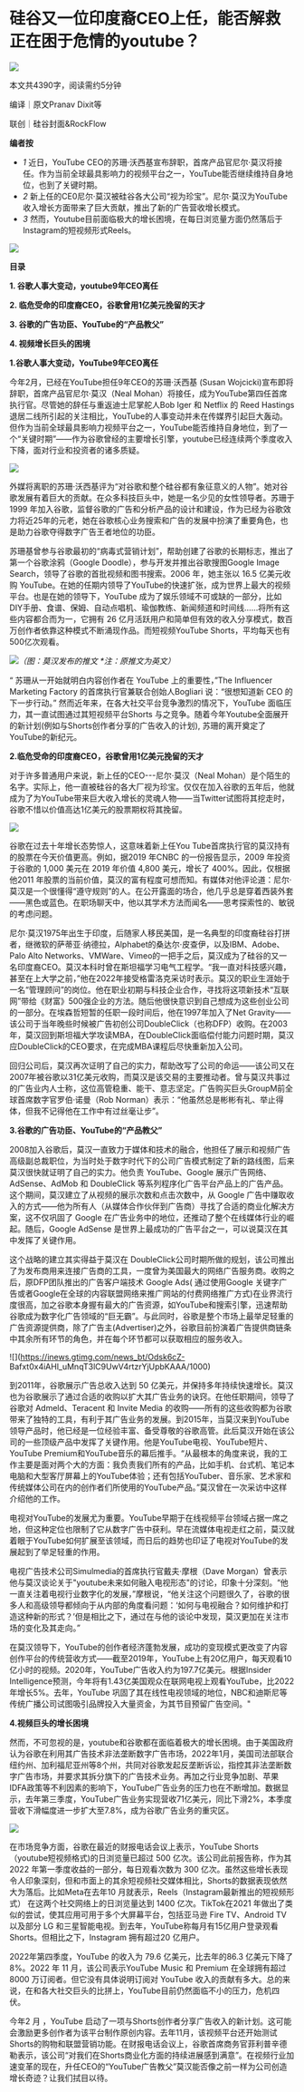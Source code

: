 # 硅谷又一位印度裔CEO上任，能否解救正在困于危情的youtube？

![](https://inews.gtimg.com/news_bt/ONAXrfEkc2SHfnHBIJVVRimoD54bIB2DxPh0LuPSNYaXYAA/1000)

本文共4390字，阅读需约5分钟

编译｜原文Pranav Dixit等

联创｜硅谷封面&RockFlow

**编者按**

  * _1_ 近日，YouTube CEO的苏珊·沃西基宣布辞职，首席产品官尼尔·莫汉将接任。作为当前全球最具影响力的视频平台之一，YouTube能否继续维持自身地位，也到了关键时期。
  * _2_ 新上任的CE0尼尔·莫汉被硅谷各大公司“视为珍宝”。尼尔·莫汉为YouTube收入增长方面带来了巨大贡献，推出了新的广告营收增长模式。
  * _3_ 然而，Youtube目前面临极大的增长困境，在每日浏览量方面仍然落后于Instagram的短视频形式Reels。

![](https://inews.gtimg.com/news_bt/OBC919Suim6amuI0SQPjyj_bYoh0jtmQOwSsHdCEvJKQUAA/1000)

**目录**

**1\. 谷歌人事大变动，youtube9年CEO离任**

**2\. 临危受命的印度裔CEO，谷歌曾用1亿美元挽留的天才**

**3\. 谷歌的广告功臣、YouTube的“产品教父”**

**4\. 视频增长巨头的困境**

**1.谷歌人事大变动，YouTube9年CEO离任**

今年2月，已经在YouTube担任9年CEO的苏珊·沃西基 (Susan Wojcicki)宣布即将辞职，首席产品官尼尔·莫汉（Neal
Mohan）将接任，成为YouTube第四任首席执行官。尽管她的辞任与重返迪士尼掌舵人Bob Iger 和 Netflix 的 Reed Hastings
退居二线所引起的关注相比，YouTube的人事变动并未在传媒界引起巨大轰动。但作为当前全球最具影响力视频平台之一，YouTube能否维持自身地位，到了一个“关键时期”——作为谷歌曾经的主要增长引擎，youtube已经连续两个季度收入下降，面对行业和投资者的诸多质疑。

![](https://inews.gtimg.com/news_bt/ORvHzz_mO4k0vG5MVeZOPswD4ra0d5t_q5Zm_XIp_5DNQAA/1000)

外媒将离职的苏珊·沃西基评为“对谷歌和整个硅谷都有象征意义的人物”。她对谷歌发展有着巨大的贡献。在众多科技巨头中，她是一名少见的女性领导者。苏珊于 1999
年加入谷歌，监督谷歌的广告和分析产品的设计和建设，作为已经为谷歌效力将近25年的元老，她在谷歌核心业务搜索和广告的发展中扮演了重要角色，也是助力谷歌夺得数字广告王者地位的功臣。

苏珊基曾参与谷歌最初的“病毒式营销计划”，帮助创建了谷歌的长期标志，推出了第一个谷歌涂鸦（Google Doodle），参与开发并推出谷歌搜图Google
Image Search，领导了谷歌的首批视频和图书搜索。2006 年，她主张以 16.5 亿美元收购
YouTube。在她的任期内领导了YouTube的快速扩张，成为世界上最大的视频平台。也是在她的领导下，YouTube
成为了娱乐领域不可或缺的一部分，比如DIY手册、食谱、保姆、自动点唱机、瑜伽教练、新闻频道和时间线……将所有这些内容都合而为一，它拥有 26
亿月活跃用户和简单但有效的收入分享模式，数百万创作者依靠这种模式不断涌现作品。而短视频YouTube Shorts，平均每天也有500亿次观看。

![](https://inews.gtimg.com/news_bt/OxOjS8Bql81WtpgxxZWKgFGQ6BOH4nFOoKM7J_jFrdReEAA/1000)_（图：莫汉发布的推文
*注：原推文为英文）_

“ 苏珊从一开始就明白内容创作者在 YouTube 上的重要性，”The Influencer Marketing Factory
的首席执行官兼联合创始人Bogliari 说：“很想知道新 CEO 的下一步行动。” 然而近年来，在各大社交平台竞争激烈的情况下，YouTube
面临压力，其一直试图通过其短视频平台Shorts 与之竞争。随着今年Youtube全面展开的新计划(例如与Shorts创作者分享的广告收入的计划),
苏珊的离开奠定了YouTube的新纪元。

**2.临危受命的印度裔CEO，谷歌曾用1亿美元挽留的天才**

对于许多普通用户来说，新上任的CEO---尼尔·莫汉（Neal
Mohan）是个陌生的名字。实际上，他一直被硅谷的各大厂视为珍宝。仅仅在加入谷歌的五年后，他就成为了为YouTube带来巨大收入增长的灵魂人物——当Twitter试图将其挖走时，谷歌不惜以价值高达1亿美元的股票期权将其挽留。

![](https://inews.gtimg.com/news_bt/Ou9mS2A5Us29zcGOzI_r4UL3uNLAP4hYUI8e-cN0Cmb00AA/1000)

谷歌在过去十年增长态势惊人，这意味着新上任You Tube首席执行官的莫汉持有的股票在今天价值更高。例如，据2019 年CNBC 的一份报告显示，2009
年投资于谷歌的 1,000 美元在 2019 年价值 4,800 美元，增长了 400%。因此，仅根据他2011
年股票的当前价值，莫汉的富有程度可想而知。有媒体对他评论道：尼尔·莫汉是一个很懂得“遵守规则”的人。在公开露面的场合，他几乎总是穿着西装外套——黑色或蓝色。在职场聊天中，他以其学术方法而闻名——思考探索性的、敏锐的考虑问题。

尼尔·莫汉1975年出生于印度，后随家人移民美国，是一名典型的印度裔硅谷打拼者，继微软的萨蒂亚·纳德拉，Alphabet的桑达尔·皮查伊，以及IBM、Adobe、Palo
Alto
Networks、VMWare、Vimeo的一把手之后，莫汉成为了硅谷的又一名印度裔CEO。莫汉本科时曾在斯坦福学习电气工程学。“我一直对科技感兴趣，甚至在上大学之前，”他在2022年接受格雷洛克采访时表示。莫汉的职业生涯始于一名“管理顾问”的岗位。他在职业初期与科技企业合作，寻找将这项新技术“互联网”带给《财富》500强企业的方法。随后他很快意识到自己想成为这些创业公司的一部分。在埃森哲短暂的任职一段时间后，他在1997年加入了Net
Gravity——该公司于当年晚些时候被广告初创公司DoubleClick（也称DFP）收购。在2003年，莫汉回到斯坦福大学攻读MBA，在DoubleClick面临偿付能力问题时期，莫汉应DoubleClick的CEO要求，在完成MBA课程后尽快重新加入公司。

回归公司后，莫汉再次证明了自己的实力，帮助改写了公司的命运——该公司又在2007年被谷歌以31亿美元收购，而莫汉是该交易的主要推动者。曾与莫汉共事过的广告业内人士称，这位高管稳重、能干、意志坚定。广告购买巨头GroupM前全球首席数字官罗伯·诺曼（Rob
Norman）表示：“他虽然总是彬彬有礼、举止得体，但我不记得他在工作中有过丝毫让步”。

**3.谷歌的广告功臣、YouTube的“产品教父”**

2008加入谷歌后，莫汉一直致力于媒体和技术的融合，他担任了展示和视频广告高级副总裁职位，为当时处于数字时代下的公司广告模式制定了新的路线图，后来莫汉很快就证明了自己的实力。他负责
YouTube、Google 展示广告网络、AdSense、AdMob 和 DoubleClick
等系列程序化广告平台产品上的广告产品。这个期间，莫汉建立了从视频的展示次数和点击次数中，从 Google
广告中赚取收入的方式——他为所有人（从媒体合作伙伴到广告商）寻找了合适的商业化解决方案，这不仅巩固了 Google
在广告业务中的地位，还推动了整个在线媒体行业的崛起。随后，Google AdSense 是世界上最成功的广告平台之一，可以说莫汉在其中发挥了关键作用。

这个战略的建立其实得益于莫汉在
DoubleClick公司时期所做的规划，该公司推出了为发布商用来连接广告商的工具，一度曾为美国最大的网络广告服务商。收购之后，原DFP团队推出的广告客户端技术
Google Ads( 通过使用Google
关键字广告或者Google在全球的内容联盟网络来推广网站的付费网络推广方式)在业界流行度很高，加之谷歌本身握有最大的广告资源，如YouTube和搜索引擎，迅速帮助谷歌成为数字化广告领域的“巨无霸”。与此同时，谷歌是整个市场上最举足轻重的广告资源提供商，除了广告主(Advertiser)之外，谷歌目前扮演着广告提供商链条中其余所有环节的角色，并在每个环节都可以获取相应的服务收入。

![](https://inews.gtimg.com/news_bt/Odsk6cZ-
Bafxt0x4iAHl_uMnqT3lC9UwV4rtzrYjUpbKAAA/1000)

到2011年，谷歌展示广告总收入达到 50
亿美元，并保持多年持续快速增长。莫汉也为谷歌展示了通过合适的收购以扩大其广告业务的诀窍。在他任职期间，领导了谷歌对 Admeld、Teracent 和
Invite Media
的收购——所有的这些收购都为谷歌带来了独特的工具，有利于其广告业务的发展。到2015年，当莫汉来到YouTube领导产品时，他已经是一位经验丰富、备受尊敬的谷歌高管。此后莫汉开始在该公司的一些顶级产品中发挥了关键作用。他是YouTube电视、YouTube短片、YouTube
Premium和YouTube音乐的幕后推手。“从最根本的角度来说，我的工作主要是面对两个大的方面：我负责我们所有的产品，比如手机、台式机、笔记本电脑和大型客厅屏幕上的YouTube体验；还有包括YouTuber、音乐家、艺术家和传统媒体公司在内的创作者们所使用的YouTube产品。”莫汉曾在一次采访中这样介绍他的工作。

电视对YouTube的发展尤为重要。YouTube早期于在线视频平台领域占据一席之地，但这种定位也限制了它从数字广告中获利。早在流媒体电视走红之前，莫汉就着眼于YouTube如何扩展至该领域，而日后的趋势也印证了电视对YouTube的发展起到了举足轻重的作用。

电视广告技术公司Simulmedia的首席执行官戴夫·摩根（Dave
Morgan）曾表示他与莫汉谈论关于"youtube未来如何融入电视形态"的讨论，印象十分深刻。“他一直关注着电视行业数字化的发展，”摩根说，“他关注这个问题很久了，谷歌的很多人和高级领导都倾向于从内部的角度看问题：‘如何与电视融合？如何维护和打造这种新的形式？’但是相比之下，通过在与他的谈论中发现，莫汉更加在关注市场的变化及其走向。”

在莫汉领导下，YouTube的创作者经济蓬勃发展，成功的变现模式更改变了内容创作平台的传统营收方式——截至2019年，YouTube上有20亿用户，每天观看10亿小时的视频。2020年，YouTube广告收入约为197.7亿美元。根据Insider
Intelligence预测，今年将有1.43亿美国观众在联网电视上观看YouTube，比2022年增长5%。去年，YouTube
巩固了其在线性电视领域的地位，NBC和迪斯尼等传统广播公司试图吸引品牌投入大量资金，为其节目预留广告空间。"

**4.视频巨头的增长困境**

然而，不可忽视的是，youtube和谷歌都在面临着极大的增长困境。由于美国政府认为谷歌在利用其广告技术非法垄断数字广告市场，2022年1月，美国司法部联合纽约州、加利福尼亚州等8个州，共同对谷歌发起反垄断诉讼，指控其非法垄断数字广告市场，并要求其拆分旗下的广告技术业务。再加之行业竞争加剧、苹果IDFA政策等不利因素的影响下，YouTube广告业务的压力也在不断增加。数据显示，去年第三季度，YouTube广告业务实现营收71亿美元，同比下滑2%，本季度营收下滑幅度进一步扩大至7.8%，成为谷歌广告业务的重灾区。

![](https://inews.gtimg.com/news_bt/OCiKTh32Lo7OJZ_saiuAYwBpA4sDk5LgMH4Bjtv5KyVsEAA/1000)

在市场竞争方面，谷歌在最近的财报电话会议上表示，YouTube Shorts （youtube短视频格式)的日浏览量已超过 500
亿次。该公司此前报告称，作为其 2022 年第一季度收益的一部分，每日观看次数为 300
亿次。虽然这些增长表现令人印象深刻，但和市面上的其余短视频社交媒体相比，Shorts的数据表现依然大为落后。比如Meta在去年10
月就表示，Reels（Instagram最新推出的短视频形式） 在这两个社交网络上的日浏览量达到 1400 亿次。TikTok在2021
年做出了类似的尝试，使其应用可用于多个大屏幕平台，包括亚马逊 Fire TV、Android TV 以及部分 LG
和三星智能电视。到去年，YouTube称每月有15亿用户登录观看 Shorts。但相比之下，Instagram 拥有超过20 亿用户。

2022年第四季度，YouTube 的收入为 79.6 亿美元，比去年的86.3 亿美元下降了 8%。2022 年 11 月，该公司表示YouTube
Music 和 Premium 在全球拥有超过 8000 万订阅者。但它没有具体说明订阅对 YouTube
收入的贡献有多大。总的来说，在和各大社交巨头的比拼上，YouTube目前仍然面临不小的压力，危机四伏。

今年2 月 ，YouTube
启动了一项与Shorts创作者分享广告收入的新计划。这可能会激励更多创作者为该平台制作原创内容。去年11月，该视频平台还开始测试Shorts的购物和联盟营销功能。在财报电话会议上，谷歌首席商务官菲利普辛德勒表示，该公司“对我们在Shorts商业化方面的持续进展感到满意”。在视频行业加速变革的现在，升任CEO的“YouTube广告教父”莫汉能否像之前一样为公司创造增长奇迹？让我们拭目以待。

